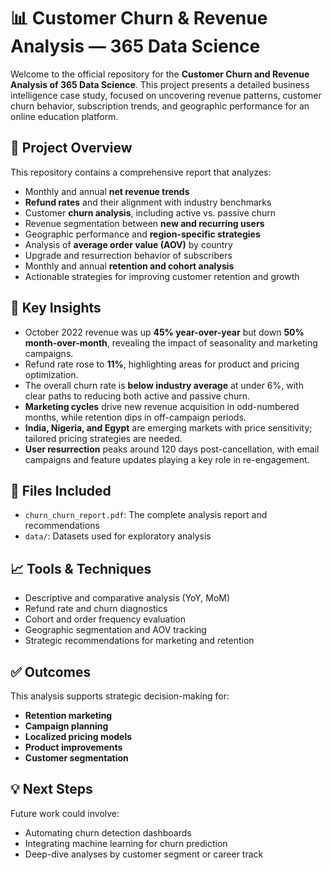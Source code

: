 # 📊 Customer Churn & Revenue Analysis — 365 Data Science

Welcome to the official repository for the **Customer Churn and Revenue Analysis of 365 Data Science**. This project presents a detailed business intelligence case study, focused on uncovering revenue patterns, customer churn behavior, subscription trends, and geographic performance for an online education platform.

## 📁 Project Overview

This repository contains a comprehensive report that analyzes:

* Monthly and annual **net revenue trends**
* **Refund rates** and their alignment with industry benchmarks
* Customer **churn analysis**, including active vs. passive churn
* Revenue segmentation between **new and recurring users**
* Geographic performance and **region-specific strategies**
* Analysis of **average order value (AOV)** by country
* Upgrade and resurrection behavior of subscribers
* Monthly and annual **retention and cohort analysis**
* Actionable strategies for improving customer retention and growth

## 📌 Key Insights

* October 2022 revenue was up **45% year-over-year** but down **50% month-over-month**, revealing the impact of seasonality and marketing campaigns.
* Refund rate rose to **11%**, highlighting areas for product and pricing optimization.
* The overall churn rate is **below industry average** at under 6%, with clear paths to reducing both active and passive churn.
* **Marketing cycles** drive new revenue acquisition in odd-numbered months, while retention dips in off-campaign periods.
* **India, Nigeria, and Egypt** are emerging markets with price sensitivity; tailored pricing strategies are needed.
* **User resurrection** peaks around 120 days post-cancellation, with email campaigns and feature updates playing a key role in re-engagement.

## 📄 Files Included

* `churn_churn_report.pdf`: The complete analysis report and recommendations
* `data/`: Datasets used for exploratory analysis

## 📈 Tools & Techniques

* Descriptive and comparative analysis (YoY, MoM)
* Refund rate and churn diagnostics
* Cohort and order frequency evaluation
* Geographic segmentation and AOV tracking
* Strategic recommendations for marketing and retention

## ✅ Outcomes

This analysis supports strategic decision-making for:

* **Retention marketing**
* **Campaign planning**
* **Localized pricing models**
* **Product improvements**
* **Customer segmentation**

## 💡 Next Steps

Future work could involve:

* Automating churn detection dashboards
* Integrating machine learning for churn prediction
* Deep-dive analyses by customer segment or career track

